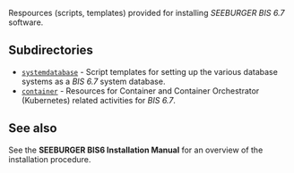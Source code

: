 Respources (scripts, templates) provided for installing *SEEBURGER BIS 6.7* software.

## Subdirectories

* [`systemdatabase`](systemdatabase/) - Script templates for setting up the various database systems as a *BIS 6.7* system database.
* [`container`](container/) - Resources for Container and Container Orchestrator (Kubernetes) related activities for *BIS 6.7*.

## See also

See the **SEEBURGER BIS6 Installation Manual** for an overview of
the installation procedure.
